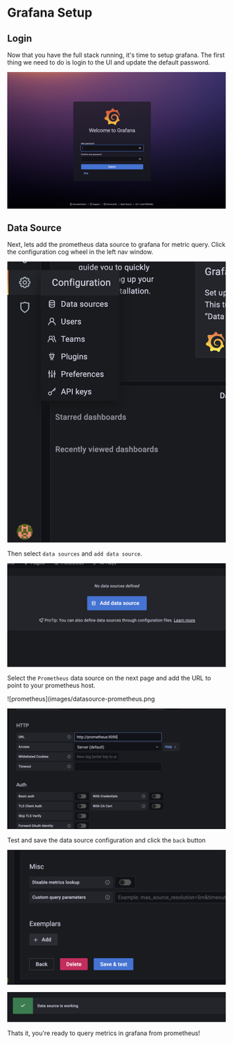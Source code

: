# Grafana Setup

## Login
Now that you have the full stack running, it's time to setup grafana. The first thing we need to do is login to the UI and update the default password. 

![login](images/grafana-login.png)

## Data Source
Next, lets add the prometheus data source to grafana for metric query. Click the configuration cog wheel in the left nav window. 

![config](images/grafana-config.png)

Then select `data sources` and `add data source`.

![datasource](images/grafana-datasource.png)

Select the `Prometheus` data source on the next page and add the URL to point to your prometheus host. 

![prometheus](images/datasource-prometheus.png

![url](images/datasource-url.png)

Test and save the data source configuration and click the `back` button

![save](images/datasource-save.png)

![verify](images/datasource-verify.png)

Thats it, you're ready to query metrics in grafana from prometheus!
